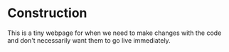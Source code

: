 # Construction

This is a tiny webpage for when we need to make changes with the code and don't necessarily want them to go live immediately.
